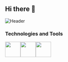 ## Hi there 👋

![Header](https://github.com/theRealFr13nd/theRealFr13nd/blob/main/static/terminal.gif "Header")


### Technologies and Tools
<img src="https://github.com/theRealFr13nd/theRealFr13nd/blob/main/static/python.svg" style="float: left;" width=50 height=50>
<img src="https://github.com/theRealFr13nd/theRealFr13nd/blob/main/static/csharp.svg" style="float: left;" width=50 height=50>
<img src="https://github.com/theRealFr13nd/theRealFr13nd/blob/main/static/go.svg" style="float: left;" width=50 height=50>
<!--


Here are some ideas to get you started:

- 🔭 I’m currently working on ...
- 🌱 I’m currently learning ...
- 👯 I’m looking to collaborate on ...
- 🤔 I’m looking for help with ...
- 💬 Ask me about ...
- 📫 How to reach me: ...
- 😄 Pronouns: ...
- ⚡ Fun fact: ...
-->
